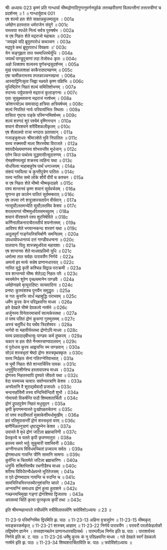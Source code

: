 श्रीः
अध्यायः 023
कृष्णं प्रति गान्धार्या भीष्मद्रोणादिगुणानुवर्णनपूर्वकं तत्तच्छरीराणां विलपन्तीनां तत्तत्स्त्रीणां च प्रदर्शनम् ॥ 1 ॥
गान्धार्युवाच 	001  
एष शल्यो हतः शेते साक्षान्नकुलमातुलः ।	001a  
धर्मज्ञेन हतस्तात धर्मराजेन संयुगे ॥	001c  
यस्त्वया स्पर्धते नित्यं सर्वत्र पुरुषर्षभ ।	002a  
स एष निहतः शेते मद्रराजो महाबलः ॥	002c  
\'जयद्रथे यदि ब्रूयुरुपरोधं कथञ्चन ।	003a  
मद्रपुत्रे कथं ब्रूयुरपराधं विवक्षवः ॥\'	003c  
येन सङ्गृह्णता तात रथमाधिरथेर्युधि ।	004a  
जयार्थं पाण्डुपुत्राणां तदा तेजोवधः कृतः ॥	004c  
अहो धिक्पश्य शल्यस्य पूर्णचन्द्रसुदर्शनम् ।	005a  
मुखं पद्मपलाशाक्षं काकैरादष्टमव्रणम् ॥	005c  
एषा चामीकराभस्य तप्तकाञ्चनसप्रभा ।	006a  
आस्याद्विनिःसृता जिह्वा भक्ष्यते कृष्ण पक्षिभिः ॥	006c  
युधिष्ठिरेण निहतं शल्यं समितिशोभनम् ।	007a  
रुदन्त्यः पर्युपासन्ते मद्रराजं कुलाङ्गनाः ॥	007c  
एताः सुसूक्ष्मवसना मद्रराजं नरर्षभम् ।	008a  
क्रोशन्त्योऽथ समासाद्य क्षत्रियाः क्षत्रियर्षभम् ॥	008c  
शल्यं निपतितं नार्यः परिवार्याभितः स्थिताः ।	009a  
वासिता गृष्टयः पङ्के परिमग्नमिवर्षभम् ॥	009c  
शल्यं शरणदं शूरं पश्येमं वृष्णिनन्दन ।	010a  
शयानं वीरशयने शरैर्विशकलीकृतम् ॥	010c  
एष शैलालयो राजा भगदत्तः प्रतापवान् ।	011a  
गजाङ्कुशधरः श्रीमाञ्शेते भुवि निपातितः ॥	011c  
यस्य रुक्ममयी माला शिरस्येषा विराजते ।	012a  
श्वापदैर्भक्ष्यमाणस्य शोभयन्तीव मूर्धजान् ॥	012c  
एतेन किल पार्थस्य युद्धमासीत्सुदारुणम् ।	013a  
रोमहर्षणमत्युग्रं शक्रस्य त्वहिना यथा ॥	013c  
योधयित्वा माहाबाहुरेष पार्थं धनञ्जयम् ।	014a  
संशयं गमयित्वा च कुन्तीपुत्रेण पातितः ॥	014c  
यस्य नास्ति समो लोके शौर्ये वीर्ये च कश्चन ।	015a  
स एष निहतः शेते भीष्मो भीष्मकृदाहवे ॥	015c  
पश्य शान्तनवं कृष्ण शयानं सूर्यवर्चसम् ।	016a  
युगान्त इव कालेन पातितं सूर्यमम्बरात् ॥	016c  
एष तप्त्वा रणे शत्रूञ्शस्त्रतापेन वीर्यवान् ।	017a  
नरसूर्योऽस्तमभ्येति सूर्योऽस्तमिव केशव ॥	017c  
शरतल्पगतं भीष्ममूर्ध्वरेतसमच्युतम् ।	018a  
शयानं वीरशयने पश्य शूरनिषेविते ॥	018c  
कर्णिनालीकनाराचैरास्तीर्य शयनोत्तमम् ।	019a  
आविश्य शेते भगवान्स्कन्दः शरवणं यथा ॥	019c  
अतूलपूर्णं गाङ्गेयस्त्रिभिर्बाणैः समन्वितम् ।	020a  
उपधायोपधानाग्र्यं दत्तं गाण्डीवधन्वना ॥	020c  
पालयानः पितुः शास्त्रमूर्ध्वरेता महायशाः ।	021a  
एष शान्तनवः शेते माधवाप्रतिमो युधि ॥	021c  
धर्मात्मा तात सर्वज्ञः पारावर्येण निर्णये ।	022a  
अमर्त्य इव मर्त्यः सन्नेष प्राणानधारयत् ॥	022c  
नास्ति युद्धे कृती कश्चिन्न विद्वान्न पराक्रमी ।	023a  
यत्र शान्तनवो भीष्मः शेतेऽद्य निहतः परैः ॥	023c  
स्वयमेतेन शूरेण पृच्छ्यमानेन पाण्डवैः ।	024a  
धर्मज्ञेनाहवे मृत्युरादिष्टः सत्यवादिना ॥	024c  
प्रनष्टः कुरुवंशश्च पुनर्येन समुद्धृतः ।	025a  
स गतः कुरुभिः सार्धं महाबुद्धिः पराभवम् ॥	025c  
धर्मेण कुरवः केन परिद्रक्ष्यन्ति माधव ।	026a  
हते देवव्रते भीष्मे देवकल्पे नरर्षभे ॥	026c  
अर्जुनस्य विनेतारमाचार्यं सात्यकेस्तथा ।	027a  
तं पश्य पतितं द्रोणं कुरूणां गुरुमुत्तमम् ॥	027c  
अस्त्रं चतुर्विधं वेद यथैव त्रिदशेश्वरः ।	028a  
भार्गवो वा महावीर्यस्तथा द्रोणोऽपि माधव ॥	028c  
यस्य प्रसादाद्बीभत्सुः पाण्डवः कर्म दुष्करम् ।	029a  
चकार स हतः शेते नैनमस्त्राण्यपालयन् ॥	029c  
यं पुरोधाय कुरव आह्वयन्ति स्म पाण्डवान् ।	030a  
सोऽयं शस्त्रभृतां श्रेष्ठो द्रोणः शस्त्रपृथक्कृतः ॥	030c  
यस्य निर्दहतः सेनां गतिरग्नेरिवाभवत् ।	031a  
स भूमौ निहतः शेते शान्तार्चिरिव पावकः ॥	031c  
धनुर्मुष्टिरशीर्णश्च हस्तावापश्च माधव ।	032a  
द्रोणस्य निहतस्यापि दृश्यते जीवतो यथा ॥	032c  
वेदा यस्माच्च चत्वारः सर्वाण्यस्त्राणि केशव ।	033a  
अनपेतानि वै शूराद्यथैवादौ प्रजापतेः ॥	033c  
चन्दनार्हाविमौ तस्य वन्दिभिर्वन्दितौ शुभौ ।	034a  
गोमायवो विकर्षन्ति पादौ शिष्यशतार्चितौ ॥	034c  
द्रोणं द्रुपदपुत्रेण निहतं मधुसूदन ।	035a  
कृपी कृपणमन्वास्ते दुःखोपहतचेतना ॥	035c  
तां पश्य रुदतीमार्तां मुक्तकेशीमधोमुखीम् ।	036a  
हतं पतिमुपासन्तीं द्रोणं शस्त्रभृतां वरम् ॥	036c  
बाणैर्भिन्नतनुत्राणं धृष्टद्युम्नेन केशव ।	037a  
उपास्ते वै मृधे द्रोणं जटिला ब्रह्मचारिणी ॥	037c  
प्रेतकृत्ये च यतते कृपी कृपणमातुरा ।	038a  
हतस्य समरे भर्तुः सुकुमारी यशस्विनी ॥	038c  
अग्नीनाधाय विविधवच्चितां प्रज्वाल्य सर्वतः ।	039a  
द्रोणमाधाय गायन्ति त्रीणि सामानि सामगाः ॥	039c  
कुर्वन्ति च चितामेते जटिला ब्रह्मचारिणः ।	040a  
धनुर्भिः शक्तिभिश्चैव रथनीडैश्च माधव ॥	040c  
शरैश्च विविधैरन्यैर्धक्ष्यन्ते भूरितेजसम् ।	041a  
त एते द्रोणमादाय गायन्ति च रुदन्ति च ॥	041c  
सामभिस्त्रिभिरन्तस्थैरनुशंसन्ति चापरे ।	042a  
अग्नावग्निं समाधाय द्रोणं हुत्वा हुताशने ॥	042c  
गच्छन्त्यभिमुखा गङ्गां द्रोणशिष्या द्विजातयः ।	043a  
अपसव्यां चितिं कृत्वा पुरस्कृत्य कृपीं तथा ॥ 	043c  

इति श्रीमन्महाभारते स्त्रीपर्वणि स्त्रीविलापपर्वणि त्रयोविंशोऽध्यायः ॥ 23 ॥

11-23-9 परिमग्निमिव द्विपमिति झ. पाठः ॥ 11-23-13 अहिना वृत्रासुरेण ॥ 11-23-15 भीष्मकृत् भयङ्करकर्मकृत् ॥ 11-23-21 शास्त्रम् आज्ञाम् ॥ 11-23-22 निर्णये पारावर्येण । परावरौ परलोकेहलोकौ तद्विषयेण ज्ञानेन । तत्त्वज्ञानबलेन प्राणानधारयदित्यर्थः । पारम्पर्येऽथ निर्णय इति छ. पाठः । पाराशर्यस्य निर्णये इति क. ट. पाठः ॥ 11-23-26 धर्मेषु कुरवः कं नु परिप्रक्ष्यन्ति माधव । गते देवव्रते स्वर्गं देवकल्पे नरर्षभे इति झ. पाठः ॥ 11-23-34 शिष्यशरार्चिताविति क. पाठः ॥ त्रयोविंशोऽध्यायः ॥
